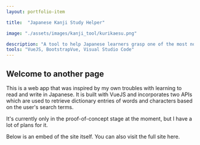 ```yaml
---
layout: portfolio-item

title:  "Japanese Kanji Study Helper"

image: "./assets/images/kanji_tool/kurikaesu.png"

description: "A tool to help Japanese learners grasp one of the most notorious writing systems" 
tools: "VueJS, BootstrapVue, Visual Studio Code"
---
```


## Welcome to another page

This is a web app that was inspired by my own troubles with learning to read and write in Japanese. It is built with VueJS and incorporates two APIs which are used to retrieve dictionary entries of words and characters based on the user's search terms.

It's currently only in the proof-of-concept stage at the moment, but I have a lot of plans for it.

Below is an embed of the site itself. You can also visit the full site here. 